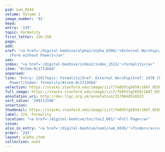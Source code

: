 ```yaml
---
pid: num_0244
volume: Volume 2
image_number: '91'
head:
entry: '229'
topic: Formality
first_letter: 226-250
page:
add:
xref: "<a href='/digital-beehive/alpha2/alpha_0306/'>External Worship</a>|<a href='/digital-beehive/num6/num_2162/'>1470
  [Form without Power]</a>"
see:
index: "<a href='/digital-beehive/index2/index_1513/'>formality</a>"
item: "#item-8c1713bbd"
unparsed:
line: 'Entry: 229|Topic: Formality|Xref: External Worship|Xref: 1470 [Form without
  Power]|Index: formality|#item-8c1713bbd'
selection: https://stacks.stanford.edu/image/iiif/fm855tg5659/1607_0558/304,3196,3048,612/full/0/default.jpg
full_image: https://stacks.stanford.edu/image/iiif/fm855tg5659/1607_0558/full/full/0/default.jpg
annotation_uri: http://dev.llgc.org.uk/annotation/1570648516923
sort_value: '209113196'
insertion:
thumbnail: https://stacks.stanford.edu/image/iiif/fm855tg5659/1607_0558/304,3196,600,180/250,/0/default.jpg
label: 229. Formality
location: "<a href='/digital-beehive/toc/toc2_081/'>Full Page</a>"
issue:
also_in_entry: "<a href='/digital-beehive/num1/num_0245/'>Tinder</a>|<a href='/digital-beehive/num1/num_0246/'>Chain</a>"
order: '243'
layout: alpha_item
collection: num1
---
```

